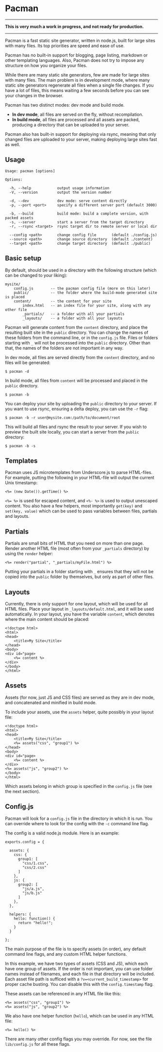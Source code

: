 # Pacman

---

**This is very much a work in progress, and not ready for production.**

---

Pacman is a fast static site generator, written in node.js,
built for large sites with many files.
Its top priorities are speed and ease of use.

Pacman has no built-in support for blogging, page listing, markdown or other templating languages.
Also, Pacman does not try to impose any structure on how you organize your files.

While there are many static site generators, few are made for large sites with many files.
The main problem is in development mode, where many static site generators regenerate all files
when a single file changes. If you have a lot of files, this means waiting a few seconds
before you can see your changes in the browser.

Pacman has two distinct modes: dev mode and build mode.

* **In dev mode**, all files are served on the fly, without recompilation.
* **In build mode**, all files are processed and all assets are packed, producing a directory that can be uploaded
to your server.

Pacman also has built-in support for deploying via rsync, meaning that only changed files are uploaded
to your server, making deploying large sites fast as well.

## Usage

    Usage: pacman [options]

    Options:

      -h, --help            output usage information
      -V, --version         output the version number

      -d, --dev             dev mode: serve content directly
      -p, --port <port>     specify a different server port (default 3000)

      -b, --build           build mode: build a complete version, with packed assets
      -s, --server          start a server from the target directory
      -r, --rsync <target>  rsync target dir to remote server or local dir

      --config <path>       change config file       (default ./config.js)
      --source <path>       change source directory  (default ./content)
      --target <path>       change target directory  (default ./public)


## Basic setup

By default, should be used in a directory with the following structure (which can be changed to your liking):

    mysite/
        config.js        -- the pacman config file (more on this later)
        public/          -- the folder where the build-mode generated site is placed
        content/         -- the content for your site
            index.html   -- an index file for your site, along with any other file
            _partials/   -- a folder with all your partials
            _layouts/    -- a folder with all your layouts

Pacman will generate content from the `content` directory, and place the resulting built site in the `public` directory.
You can change the names of these folders from the command line, or in the `config.js` file.
Files or folders starting with `_` will not be processed into the `public` directory.
Other than that, the names of the folders are not important in any way.

In dev mode, all files are served directly from the `content` directory, and no files will be generated:

    $ pacman -d

In build mode, all files from `content` will be processed and placed in the `public` directory.

    $ pacman -b

You can deploy your site by uploading the `public` directory to your server.
If you want to use rsync, ensuring a delta deploy, you can use the `-r` flag:

    $ pacman -b -r user@mysite.com:/path/to/document/root

This will build all files and rsync the result to your server.
If you wish to preview the built site locally, you can start a server from the `public` directory:

    $ pacman -b -s


## Templates

Pacman uses JS microtemplates from Underscore.js to parse HTML-files.
For example, putting the following in your HTML-file will output the current Unix timestamp:

    <%= (new Date()).getTime() %>

`<%= %>` is used for escaped content, and `<%- %>` is used to output unescaped content.
You also have a few helpers, most importantly `get(key)` and `set(key, value)` which can be used
to pass variables between files, partials and layouts.


## Partials

Partials are small bits of HTML that you need on more than one page. Render another HTML file
(most often from your `_partials` directory) by using the `render` helper:

    <%= render("partial", "_partials/myFile.html") %>

Putting your partials in a folder starting with `_` ensures that they will not be copied
into the `public` folder by themselves, but only as part of other files.

## Layouts

Currently, there is only support for one layout, which will be used for all HTML files.
Place your layout in `_layouts/default.html`, and it will be used automatically.
In your layout, you have the variable `content`, which denotes where the main content should be placed:

    <!doctype html>
    <html>
    <head>
        <title>My Site</title>
    </head>
    <body>
    <div id="page>
        <%= content %>
    </div>
    </body>
    </html>

## Assets

Assets (for now, just JS and CSS files) are served as they are in dev mode, and concatenated and minified in build mode.

To include your assets, use the `assets` helper, quite possibly in your layout file:

    <!doctype html>
    <html>
    <head>
        <title>My Site</title>
        <%= assets("css", "group1") %>
    </head>
    <body>
    <div id="page>
        <%= content %>
    </div>
    <%= assets("js", "group2") %>
    </body>
    </html>

Which assets belong in which group is specified in the `config.js` file (see the next section).

## Config.js

Pacman will look for a `config.js` file in the directory in which it is run. You can override where to
look for the config with the `-c` command line flag.

The config is a valid node.js module. Here is an example:

    exports.config = {

      assets: {
        css: {
          group1: [
            "css/1.css",
            "css/2.css"
          ]
        },
        js: {
          group2: [
            "js/a.js",
            "js/b.js"
          ]
        },
      },

      helpers: {
        hello: function() {
          return "hello!";
        }
      }

    };

The main purpose of the file is to specify assets (in order), any default command line flags,
and any custom HTML helper functions.

In this example, we have two types of assets (CSS and JS), which each have one group of assets.
If the order is not important, you can use folder names instead of filenames,
and each file in that directory will be included.
Each asset file path is sufficed with a `?v=<current_build_timestamp>` for proper cache busting.
You can disable this with the `config.timestamp` flag.

These assets can be referenced in any HTML file like this:

    <%= assets("css", "group1") %>
    <%= assets("js", "group2") %>

We also have one helper function (`hello`), which can be used in any HTML file:

    <%= hello() %>

There are many other config flags you may override. For now,
see the file `lib/config.js` for all these flags.










